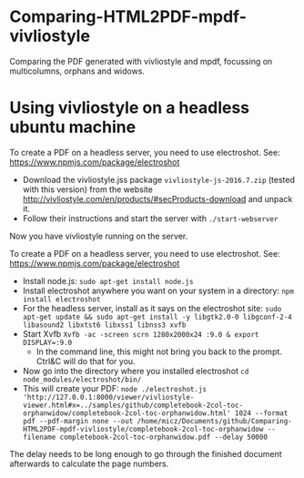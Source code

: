 # Comparing-HTML2PDF-mpdf-vivliostyle
Comparing the PDF generated with vivliostyle and mpdf, focussing on multicolumns, orphans and widows.

# Using vivliostyle on a headless ubuntu machine

To create a PDF on a headless server, you need to use electroshot. See: https://www.npmjs.com/package/electroshot

* Download the vivliostyle.jss package `vivliostyle-js-2016.7.zip` (tested with this version) from the website http://vivliostyle.com/en/products/#secProducts-download and unpack it.
* Follow their instructions and start the server with `./start-webserver`

Now you have vivliostyle running on the server.

To create a PDF on a headless server, you need to use electroshot. See: https://www.npmjs.com/package/electroshot
 
* Install node.js: `sudo apt-get install node.js`
* Install electroshot anywhere you want on your system in a directory: `npm install electroshot`
* For the headless server, install as it says on the electroshot site: `sudo apt-get update && sudo apt-get install -y libgtk2.0-0 libgconf-2-4 libasound2 libxtst6 libxss1 libnss3 xvfb`
* Start Xvfb `Xvfb -ac -screen scrn 1280x2000x24 :9.0 & export DISPLAY=:9.0`
  * In the command line, this might not bring you back to the prompt. Ctrl&C will do that for you.
* Now go into the directory where you installed electroshot `cd node_modules/electroshot/bin/`
* This will create your PDF: `node ./electroshot.js 'http://127.0.0.1:8000/viewer/vivliostyle-viewer.html#x=../samples/github/completebook-2col-toc-orphanwidow/completebook-2col-toc-orphanwidow.html' 1024 --format pdf --pdf-margin none --out /home/micz/Documents/github/Comparing-HTML2PDF-mpdf-vivliostyle/completebook-2col-toc-orphanwidow --filename completebook-2col-toc-orphanwidow.pdf --delay 50000`

The delay needs to be long enough to go through the finished document afterwards to calculate the page numbers.
